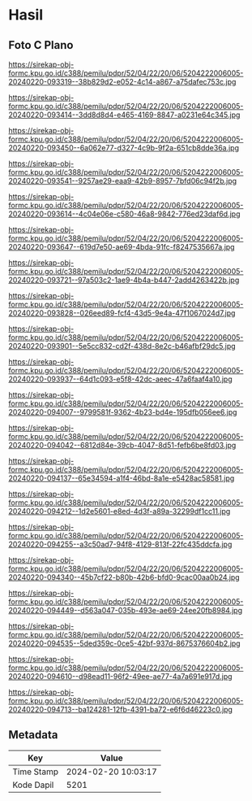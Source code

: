 # Hasil

## Foto C Plano

https://sirekap-obj-formc.kpu.go.id/c388/pemilu/pdpr/52/04/22/20/06/5204222006005-20240220-093319--38b829d2-e052-4c14-a867-a75dafec753c.jpg

https://sirekap-obj-formc.kpu.go.id/c388/pemilu/pdpr/52/04/22/20/06/5204222006005-20240220-093414--3dd8d8d4-e465-4169-8847-a0231e64c345.jpg

https://sirekap-obj-formc.kpu.go.id/c388/pemilu/pdpr/52/04/22/20/06/5204222006005-20240220-093450--6a062e77-d327-4c9b-9f2a-651cb8dde36a.jpg

https://sirekap-obj-formc.kpu.go.id/c388/pemilu/pdpr/52/04/22/20/06/5204222006005-20240220-093541--9257ae29-eaa9-42b9-8957-7bfd06c94f2b.jpg

https://sirekap-obj-formc.kpu.go.id/c388/pemilu/pdpr/52/04/22/20/06/5204222006005-20240220-093614--4c04e06e-c580-46a8-9842-776ed23daf6d.jpg

https://sirekap-obj-formc.kpu.go.id/c388/pemilu/pdpr/52/04/22/20/06/5204222006005-20240220-093647--619d7e50-ae69-4bda-91fc-f8247535667a.jpg

https://sirekap-obj-formc.kpu.go.id/c388/pemilu/pdpr/52/04/22/20/06/5204222006005-20240220-093721--97a503c2-1ae9-4b4a-b447-2add4263422b.jpg

https://sirekap-obj-formc.kpu.go.id/c388/pemilu/pdpr/52/04/22/20/06/5204222006005-20240220-093828--026eed89-fcf4-43d5-9e4a-47f1067024d7.jpg

https://sirekap-obj-formc.kpu.go.id/c388/pemilu/pdpr/52/04/22/20/06/5204222006005-20240220-093901--5e5cc832-cd2f-438d-8e2c-b46afbf29dc5.jpg

https://sirekap-obj-formc.kpu.go.id/c388/pemilu/pdpr/52/04/22/20/06/5204222006005-20240220-093937--64d1c093-e5f8-42dc-aeec-47a6faaf4a10.jpg

https://sirekap-obj-formc.kpu.go.id/c388/pemilu/pdpr/52/04/22/20/06/5204222006005-20240220-094007--9799581f-9362-4b23-bd4e-195dfb056ee6.jpg

https://sirekap-obj-formc.kpu.go.id/c388/pemilu/pdpr/52/04/22/20/06/5204222006005-20240220-094042--6812d84e-39cb-4047-8d51-fefb6be8fd03.jpg

https://sirekap-obj-formc.kpu.go.id/c388/pemilu/pdpr/52/04/22/20/06/5204222006005-20240220-094137--65e34594-a1f4-46bd-8a1e-e5428ac58581.jpg

https://sirekap-obj-formc.kpu.go.id/c388/pemilu/pdpr/52/04/22/20/06/5204222006005-20240220-094212--1d2e5601-e8ed-4d3f-a89a-32299df1cc11.jpg

https://sirekap-obj-formc.kpu.go.id/c388/pemilu/pdpr/52/04/22/20/06/5204222006005-20240220-094255--a3c50ad7-94f8-4129-813f-22fc435ddcfa.jpg

https://sirekap-obj-formc.kpu.go.id/c388/pemilu/pdpr/52/04/22/20/06/5204222006005-20240220-094340--45b7cf22-b80b-42b6-bfd0-9cac00aa0b24.jpg

https://sirekap-obj-formc.kpu.go.id/c388/pemilu/pdpr/52/04/22/20/06/5204222006005-20240220-094449--d563a047-035b-493e-ae69-24ee20fb8984.jpg

https://sirekap-obj-formc.kpu.go.id/c388/pemilu/pdpr/52/04/22/20/06/5204222006005-20240220-094535--5ded359c-0ce5-42bf-937d-8675376604b2.jpg

https://sirekap-obj-formc.kpu.go.id/c388/pemilu/pdpr/52/04/22/20/06/5204222006005-20240220-094610--d98ead11-96f2-49ee-ae77-4a7a691e917d.jpg

https://sirekap-obj-formc.kpu.go.id/c388/pemilu/pdpr/52/04/22/20/06/5204222006005-20240220-094713--ba124281-12fb-4391-ba72-e6f6d46223c0.jpg


## Metadata

| Key        | Value               |
| ---------- | ------------------- |
| Time Stamp | 2024-02-20 10:03:17 |
| Kode Dapil | 5201                |



